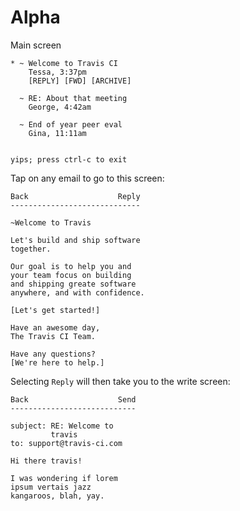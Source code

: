 # Alpha

Main screen

```
* ~ Welcome to Travis CI
    Tessa, 3:37pm
    [REPLY] [FWD] [ARCHIVE]  

  ~ RE: About that meeting
    George, 4:42am

  ~ End of year peer eval
    Gina, 11:11am


yips; press ctrl-c to exit
```

Tap on any email to go to this screen:

```
Back                    Reply
-----------------------------

~Welcome to Travis

Let's build and ship software
together.

Our goal is to help you and
your team focus on building
and shipping greate software
anywhere, and with confidence.

[Let's get started!]

Have an awesome day,
The Travis CI Team.

Have any questions?
[We're here to help.]
```

Selecting `Reply` will then
take you to the write screen:

```
Back                    Send
----------------------------

subject: RE: Welcome to
         travis
to: support@travis-ci.com

Hi there travis!

I was wondering if lorem
ipsum vertais jazz
kangaroos, blah, yay.
```
